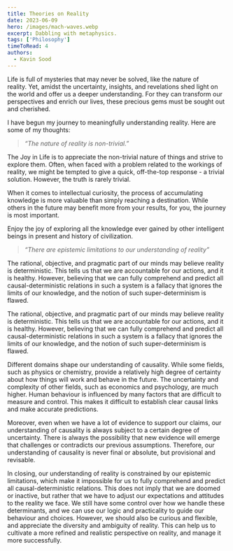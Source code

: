 ```yaml
---
title: Theories on Reality 
date: 2023-06-09
hero: /images/mach-waves.webp
excerpt: Dabbling with metaphysics.
tags: ['Philosophy']
timeToRead: 4
authors:
  - Kavin Sood
---
```


Life is full of mysteries that may never be solved, like the nature of reality. Yet, amidst the uncertainty, insights, and revelations shed light on the world and offer us a deeper understanding. For they can transform our perspectives and enrich our lives, these precious gems must be sought out and cherished.

I have begun my journey to meaningfully understanding reality. Here are some of my thoughts:

> _“The nature of reality is non-trivial.”_

The Joy in Life is to appreciate the non-trivial nature of things and strive to explore them. Often, when faced with a problem related to the workings of reality, we might be tempted to give a quick, off-the-top response - a trivial solution. However, the truth is rarely trivial.

When it comes to intellectual curiosity, the process of accumulating knowledge is more valuable than simply reaching a destination. While others in the future may benefit more from your results, for you, the journey is most important.

Enjoy the joy of exploring all the knowledge ever gained by other intelligent beings in present and history of civilization.

> _“There are epistemic limitations to our understanding of reality”_

The rational, objective, and pragmatic part of our minds may believe reality is deterministic. This tells us that we are accountable for our actions, and it is healthy. However, believing that we can fully comprehend and predict all causal-deterministic relations in such a system is a fallacy that ignores the limits of our knowledge, and the notion of such super-determinism is flawed.

The rational, objective, and pragmatic part of our minds may believe reality is deterministic. This tells us that we are accountable for our actions, and it is healthy. However, believing that we can fully comprehend and predict all causal-deterministic relations in such a system is a fallacy that ignores the limits of our knowledge, and the notion of such super-determinism is flawed.

Different domains shape our understanding of causality. While some fields, such as physics or chemistry, provide a relatively high degree of certainty about how things will work and behave in the future. The uncertainty and complexity of other fields, such as economics and psychology, are much higher. Human behaviour is influenced by many factors that are difficult to measure and control. This makes it difficult to establish clear causal links and make accurate predictions.

Moreover, even when we have a lot of evidence to support our claims, our understanding of causality is always subject to a certain degree of uncertainty. There is always the possibility that new evidence will emerge that challenges or contradicts our previous assumptions. Therefore, our understanding of causality is never final or absolute, but provisional and revisable.

In closing, our understanding of reality is constrained by our epistemic limitations, which make it impossible for us to fully comprehend and predict all causal-deterministic relations. This does not imply that we are doomed or inactive, but rather that we have to adjust our expectations and attitudes to the reality we face. We still have some control over how we handle these determinants, and we can use our logic and practicality to guide our behaviour and choices. However, we should also be curious and flexible, and appreciate the diversity and ambiguity of reality. This can help us to cultivate a more refined and realistic perspective on reality, and manage it more successfully.